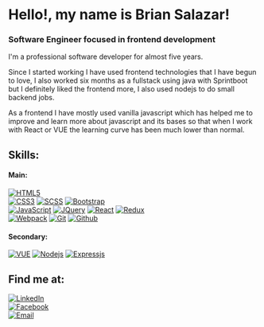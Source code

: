 # Hello!, my name is Brian Salazar!
### Software Engineer focused in frontend development

I'm a professional software developer for almost five years.

Since I started working I have used frontend technologies that I have begun to love, I also worked six months as a fullstack using java with Sprintboot but I definitely liked the frontend more, I also used nodejs to do small backend jobs.

As a frontend I have mostly used vanilla javascript which has helped me to improve and learn more about javascript and its bases so that when I work with React or VUE the learning curve has been much lower than normal.

## Skills:

#### Main:

[![HTML5](https://img.shields.io/badge/html5-%23E34F26.svg?&style=for-the-badge&logo=html5&logoColor=white)]()
<br/>
[![CSS3](https://img.shields.io/badge/css3-%231572B6.svg?&style=for-the-badge&logo=css3&logoColor=white)]()
[![SCSS](https://img.shields.io/badge/SASS-hotpink.svg?&style=for-the-badge&logo=SASS&logoColor=white)]()
[![Bootstrap](https://img.shields.io/badge/bootstrap-%23563D7C.svg?&style=for-the-badge&logo=bootstrap&logoColor=white)]()
<br/>
[![JavaScript](https://img.shields.io/badge/JavaScript-F7DF1E?style=for-the-badge&logo=javascript&logoColor=white&labelColor=101010)]()
[![JQuery](https://img.shields.io/badge/jquery-%230769AD.svg?&style=for-the-badge&logo=jquery&logoColor=white)]()
[![React](https://img.shields.io/badge/react-%2320232a.svg?&style=for-the-badge&logo=react&logoColor=%2361DAFB)]()
[![Redux](https://img.shields.io/badge/redux-%23593d88.svg?&style=for-the-badge&logo=redux&logoColor=white)]()
<br/>
[![Webpack](https://img.shields.io/badge/webpack-%238DD6F9.svg?&style=for-the-badge&logo=webpack&logoColor=black)]()
[![Git](https://img.shields.io/badge/git-%23F05033.svg?&style=for-the-badge&logo=git&logoColor=white)]()
[![Github](https://img.shields.io/badge/github-%23121011.svg?&style=for-the-badge&logo=github&logoColor=white)]()

#### Secondary:

[![VUE](https://img.shields.io/badge/vuejs-%2335495e.svg?&style=for-the-badge&logo=vue.js&logoColor=%234FC08D)]()
[![Nodejs](https://img.shields.io/badge/node.js-%2343853D.svg?&style=for-the-badge&logo=node.js&logoColor=white)]()
[![Expressjs](https://img.shields.io/badge/express.js-%23404d59.svg?&style=for-the-badge)]()

## Find me at:

[![LinkedIn](https://img.shields.io/badge/LinkedIn-Brian_Salazar_Sanchez-0077B5?style=for-the-badge&logo=linkedin&logoColor=white&labelColor=101010)](https://www.linkedin.com/in/brian-salazar-s%C3%A1nchez-610068131)
<br/>
[![Facebook](https://img.shields.io/badge/Facebook-Brian_Salazar-1877F2?style=for-the-badge&logo=facebook&logoColor=white&labelColor=101010)](https://www.facebook.com/brian.salazar.1428/)
<br/>
[![Email](https://img.shields.io/badge/bsalazarsanchez06@gmail.com-my_personal_email-D14836?style=for-the-badge&logo=gmail&logoColor=white&labelColor=101010)](mailto:bsalazarsanchez06@gmail.com)
